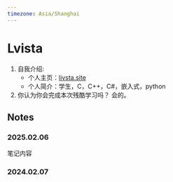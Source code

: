 ```yaml
---
timezone: Asia/Shanghai
---
```


# Lvista

1. 自我介绍: 
    - 个人主页：[livsta.site](livsta.site)
    - 个人简介：学生，C，C++，C#，嵌入式，python
2. 你认为你会完成本次残酷学习吗？ 会的。

## Notes

<!-- Content_START -->

### 2025.02.06

笔记内容

### 2024.02.07

<!-- Content_END -->
